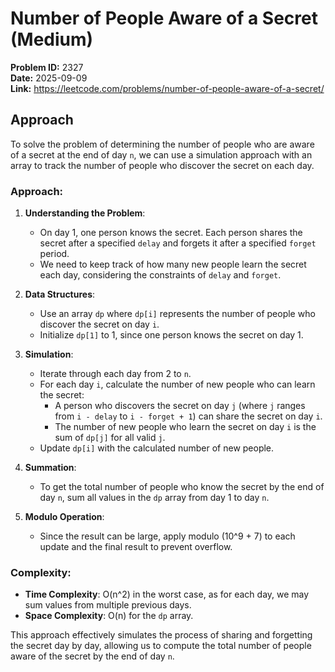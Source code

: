 # Number of People Aware of a Secret (Medium)

**Problem ID:** 2327  
**Date:** 2025-09-09  
**Link:** https://leetcode.com/problems/number-of-people-aware-of-a-secret/

## Approach

To solve the problem of determining the number of people who are aware of a secret at the end of day `n`, we can use a simulation approach with an array to track the number of people who discover the secret on each day.

### Approach:

1. **Understanding the Problem**: 
   - On day 1, one person knows the secret. Each person shares the secret after a specified `delay` and forgets it after a specified `forget` period.
   - We need to keep track of how many new people learn the secret each day, considering the constraints of `delay` and `forget`.

2. **Data Structures**:
   - Use an array `dp` where `dp[i]` represents the number of people who discover the secret on day `i`.
   - Initialize `dp[1]` to 1, since one person knows the secret on day 1.

3. **Simulation**:
   - Iterate through each day from 2 to `n`.
   - For each day `i`, calculate the number of new people who can learn the secret:
     - A person who discovers the secret on day `j` (where `j` ranges from `i - delay` to `i - forget + 1`) can share the secret on day `i`.
     - The number of new people who learn the secret on day `i` is the sum of `dp[j]` for all valid `j`.
   - Update `dp[i]` with the calculated number of new people.

4. **Summation**:
   - To get the total number of people who know the secret by the end of day `n`, sum all values in the `dp` array from day 1 to day `n`.

5. **Modulo Operation**:
   - Since the result can be large, apply modulo \(10^9 + 7\) to each update and the final result to prevent overflow.

### Complexity:
- **Time Complexity**: O(n^2) in the worst case, as for each day, we may sum values from multiple previous days.
- **Space Complexity**: O(n) for the `dp` array.

This approach effectively simulates the process of sharing and forgetting the secret day by day, allowing us to compute the total number of people aware of the secret by the end of day `n`.
